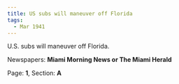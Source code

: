 ```yaml
---  
title: US subs will maneuver off Florida  
tags:  
  - Mar 1941  
---  
```

  
U.S. subs will maneuver off Florida.  
  
Newspapers: **Miami Morning News or The Miami Herald**  
  
Page: **1**, Section: **A** 
